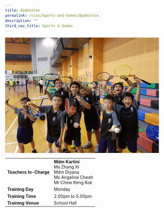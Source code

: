 ```yaml
---
title: Badminton
permalink: /ccas/Sports-and-Games/Badminton
description: ""
third_nav_title: Sports & Games
---
```

![](/images/Badminton.jpeg)

| | |
| --- | ---|
| **Teachers In-Charge** |**Mdm Kartini**<br>Ms Zhang Xi<br>Mdm Diyana<br>Ms Angeline Cheah<br>Mr Chew Keng Kok
|**Training Day**|Monday
|**Training Time**|2.00pm to 5.00pm
|**Training Venue**|School Hall
